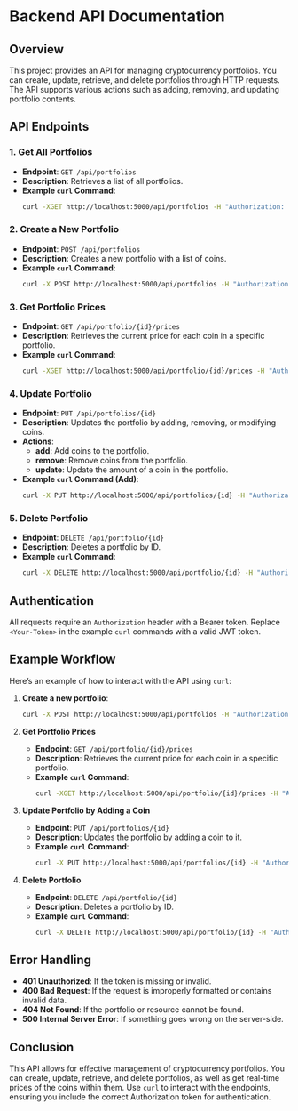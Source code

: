 # Backend API Documentation

## Overview

This project provides an API for managing cryptocurrency portfolios. You can create, update, retrieve, and delete portfolios through HTTP requests. The API supports various actions such as adding, removing, and updating portfolio contents.

## API Endpoints

### 1. **Get All Portfolios**
   - **Endpoint**: `GET /api/portfolios`
   - **Description**: Retrieves a list of all portfolios.
   - **Example `curl` Command**:
     ```bash
     curl -XGET http://localhost:5000/api/portfolios -H "Authorization: Bearer <Your-Token>"
     ```

### 2. **Create a New Portfolio**
   - **Endpoint**: `POST /api/portfolios`
   - **Description**: Creates a new portfolio with a list of coins.
   - **Example `curl` Command**:
     ```bash
     curl -X POST http://localhost:5000/api/portfolios -H "Authorization: Bearer <Your-Token>" -H "Content-Type: application/json" -d '{"name": "My Crypto Portfolio", "coins": [{"symbol": "bitcoin", "amount": 0.5}, {"symbol": "ethereum", "amount": 2.0}, {"symbol": "solana", "amount": 100}]}'
     ```

### 3. **Get Portfolio Prices**
   - **Endpoint**: `GET /api/portfolio/{id}/prices`
   - **Description**: Retrieves the current price for each coin in a specific portfolio.
   - **Example `curl` Command**:
     ```bash
     curl -XGET http://localhost:5000/api/portfolio/{id}/prices -H "Authorization: Bearer <Your-Token>"
     ```

### 4. **Update Portfolio**
   - **Endpoint**: `PUT /api/portfolios/{id}`
   - **Description**: Updates the portfolio by adding, removing, or modifying coins.
   - **Actions**:
     - **add**: Add coins to the portfolio.
     - **remove**: Remove coins from the portfolio.
     - **update**: Update the amount of a coin in the portfolio.
   - **Example `curl` Command (Add)**:
     ```bash
     curl -X PUT http://localhost:5000/api/portfolios/{id} -H "Authorization: Bearer <Your-Token>" -H "Content-Type: application/json" -d '{"action": "add", "symbol": "tron", "amount": 1000000}'
     ```

### 5. **Delete Portfolio**
   - **Endpoint**: `DELETE /api/portfolio/{id}`
   - **Description**: Deletes a portfolio by ID.
   - **Example `curl` Command**:
     ```bash
     curl -X DELETE http://localhost:5000/api/portfolio/{id} -H "Authorization: Bearer <Your-Token>"
     ```

## Authentication

All requests require an `Authorization` header with a Bearer token. Replace `<Your-Token>` in the example `curl` commands with a valid JWT token.

## Example Workflow

Here’s an example of how to interact with the API using `curl`:

1. **Create a new portfolio**:
   ```bash
   curl -X POST http://localhost:5000/api/portfolios -H "Authorization: Bearer <Your-Token>" -H "Content-Type: application/json" -d '{"name": "My Crypto Portfolio", "coins": [{"symbol": "bitcoin", "amount": 0.5}, {"symbol": "ethereum", "amount": 2.0}, {"symbol": "solana", "amount": 100}]}'


2. **Get Portfolio Prices**
   - **Endpoint**: `GET /api/portfolio/{id}/prices`
   - **Description**: Retrieves the current price for each coin in a specific portfolio.
   - **Example `curl` Command**:
     ```bash
     curl -XGET http://localhost:5000/api/portfolio/{id}/prices -H "Authorization: Bearer <Your-Token>"
     ```

3. **Update Portfolio by Adding a Coin**
   - **Endpoint**: `PUT /api/portfolios/{id}`
   - **Description**: Updates the portfolio by adding a coin to it.
   - **Example `curl` Command**:
     ```bash
     curl -X PUT http://localhost:5000/api/portfolios/{id} -H "Authorization: Bearer <Your-Token>" -H "Content-Type: application/json" -d '{"action": "add", "symbol": "tron", "amount": 1000000}'
     ```

4. **Delete Portfolio**
   - **Endpoint**: `DELETE /api/portfolio/{id}`
   - **Description**: Deletes a portfolio by ID.
   - **Example `curl` Command**:
     ```bash
     curl -X DELETE http://localhost:5000/api/portfolio/{id} -H "Authorization: Bearer <Your-Token>"
     ```

## Error Handling

- **401 Unauthorized**: If the token is missing or invalid.
- **400 Bad Request**: If the request is improperly formatted or contains invalid data.
- **404 Not Found**: If the portfolio or resource cannot be found.
- **500 Internal Server Error**: If something goes wrong on the server-side.

## Conclusion

This API allows for effective management of cryptocurrency portfolios. You can create, update, retrieve, and delete portfolios, as well as get real-time prices of the coins within them. Use `curl` to interact with the endpoints, ensuring you include the correct Authorization token for authentication.
